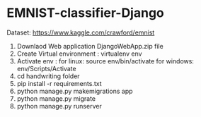 # EMNIST-classifier-Django

Dataset: https://www.kaggle.com/crawford/emnist

1) Downlaod Web application DjangoWebApp.zip file
2) Create Virtual environment : virtualenv env
3) Activate env : for linux: source env/bin/activate
                  for windows: env/Scripts/Activate
4) cd handwriting folder
5) pip install -r requirements.txt
6) python manage.py makemigrations app
7) python manage.py migrate
8) python manage.py runserver
